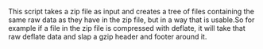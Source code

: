 This script takes a zip file as input and creates a tree of files containing the same raw data as they have in the zip file, but in a way that is usable.So for example if a file in the zip file is compressed with deflate, it will take that raw deflate data and slap a gzip header and footer around it.
